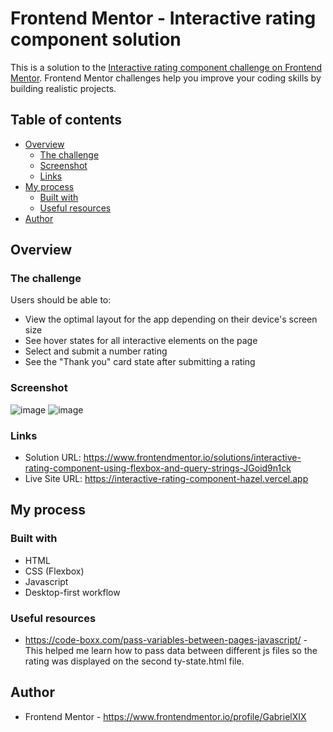# Frontend Mentor - Interactive rating component solution

This is a solution to the [Interactive rating component challenge on Frontend Mentor](https://www.frontendmentor.io/challenges/interactive-rating-component-koxpeBUmI). Frontend Mentor challenges help you improve your coding skills by building realistic projects. 

## Table of contents

- [Overview](#overview)
  - [The challenge](#the-challenge)
  - [Screenshot](#screenshot)
  - [Links](#links)
- [My process](#my-process)
  - [Built with](#built-with)
  - [Useful resources](#useful-resources)
- [Author](#author)

## Overview

### The challenge

Users should be able to:

- View the optimal layout for the app depending on their device's screen size
- See hover states for all interactive elements on the page
- Select and submit a number rating
- See the "Thank you" card state after submitting a rating

### Screenshot

![image](https://user-images.githubusercontent.com/65438145/177235117-e6c2bf20-b090-4f91-a6a8-b82f3b7c31a8.png)
![image](https://user-images.githubusercontent.com/65438145/177235131-45ddc4c0-6c69-4123-b689-323a814ffc19.png)

### Links

- Solution URL: https://www.frontendmentor.io/solutions/interactive-rating-component-using-flexbox-and-query-strings-JGoid9n1ck
- Live Site URL: https://interactive-rating-component-hazel.vercel.app

## My process

### Built with

- HTML
- CSS (Flexbox)
- Javascript
- Desktop-first workflow

### Useful resources

- https://code-boxx.com/pass-variables-between-pages-javascript/ - This helped me learn how to pass data between different js files so the rating was displayed on the second ty-state.html file.

## Author

- Frontend Mentor - https://www.frontendmentor.io/profile/GabrielXIX
